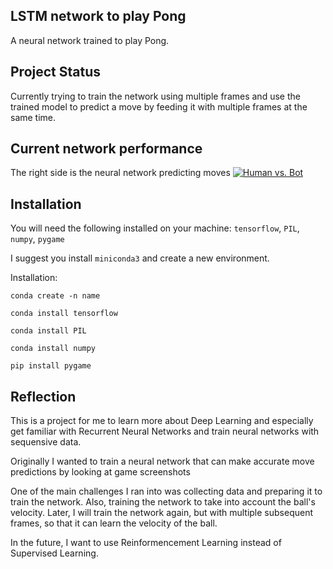 ## LSTM network to play Pong

A neural network trained to play Pong.

## Project Status
Currently trying to train the network using multiple frames and use the trained model to predict a move by feeding it with multiple frames at the same time.

## Current network performance
The right side is the neural network predicting moves
<a href="https://imgflip.com/gif/2ih1r3"><img src="https://i.imgflip.com/2ih1r3.gif" title="Human vs. Bot"/></a>

## Installation
You will need the following installed on your machine: `tensorflow`, `PIL`, `numpy`, `pygame`

I suggest you install `miniconda3` and create a new environment.

Installation:

`conda create -n name`

`conda install tensorflow`

`conda install PIL`

`conda install numpy`

`pip install pygame` 

## Reflection

This is a project for me to learn more about Deep Learning and especially get familiar with Recurrent Neural Networks and train neural networks with sequensive data.  

Originally I wanted to train a neural network that can make accurate move predictions by looking at game screenshots

One of the main challenges I ran into was collecting data and preparing it to train the network. Also, training the network to take into account the ball's velocity. Later, I will train the network again, but with multiple subsequent frames, so that it can learn the velocity of the ball.

In the future, I want to use Reinformencement Learning instead of Supervised Learning.